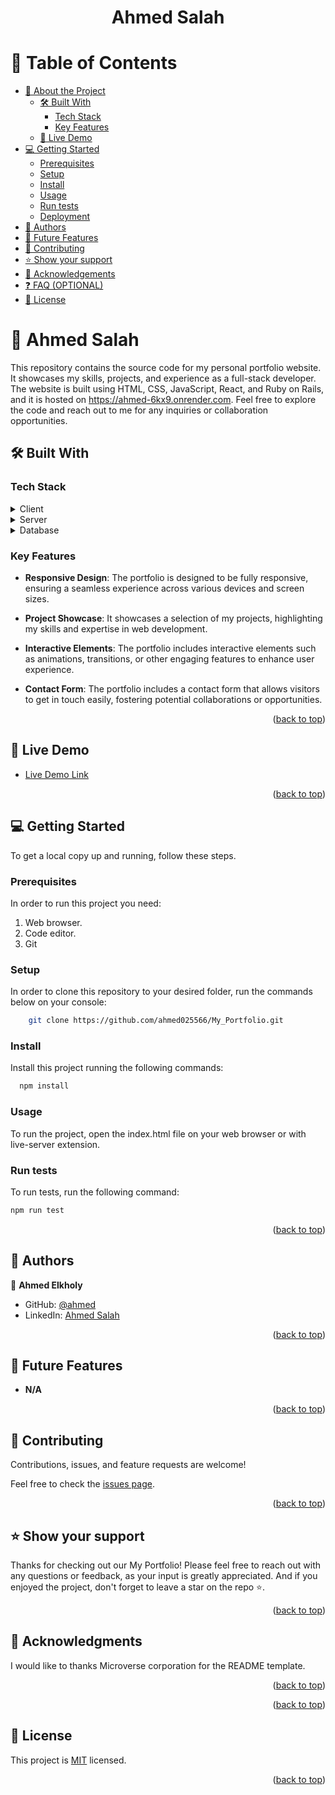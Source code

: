 <a name="readme-top"></a>

<div align="center">
  <h1><b>Ahmed Salah</b></h1>

</div>

<!-- TABLE OF CONTENTS -->

# 📗 Table of Contents

- [📖 About the Project](#about-project)
  - [🛠 Built With](#built-with)
    - [Tech Stack](#tech-stack)
    - [Key Features](#key-features)
  - [🚀 Live Demo](#live-demo)
- [💻 Getting Started](#getting-started)
  - [Prerequisites](#prerequisites)
  - [Setup](#setup)
  - [Install](#install)
  - [Usage](#usage)
  - [Run tests](#run-tests)
  - [Deployment](#deployment)
- [👥 Authors](#authors)
- [🔭 Future Features](#future-features)
- [🤝 Contributing](#contributing)
- [⭐️ Show your support](#support)
- [🙏 Acknowledgements](#acknowledgements)
- [❓ FAQ (OPTIONAL)](#faq)
- [📝 License](#license)


# 📖 Ahmed Salah <a name="about-project"></a>


This repository contains the source code for my personal portfolio website. It showcases my skills, projects, and experience as a full-stack developer. The website is built using HTML, CSS, JavaScript, React, and Ruby on Rails, and it is hosted on https://ahmed-6kx9.onrender.com. Feel free to explore the code and reach out to me for any inquiries or collaboration opportunities.



## 🛠 Built With <a name="built-with"></a>

### Tech Stack <a name="tech-stack"></a>


<details>
  <summary>Client</summary>
  <ul>
    <li><a href="https://reactjs.org/">React.js</a></li>
  </ul>
</details>

<details>
  <summary>Server</summary>
  <ul>
    <li><a href="https://rubyonrails.org/">Ruby on Rails</a></li>
  </ul>
</details>

<details>
<summary>Database</summary>
  <ul>
    <li><a href="https://www.postgresql.org/">PostgreSQL</a></li>
  </ul>
</details>


### Key Features <a name="key-features"></a>


- **Responsive Design**: The portfolio is designed to be fully responsive, ensuring a seamless experience across various devices and screen sizes.
- **Project Showcase**: It showcases a selection of my projects, highlighting my skills and expertise in web development.
- **Interactive Elements**: The portfolio includes interactive elements such as animations, transitions, or other engaging features to enhance user experience.

- **Contact Form**: The portfolio includes a contact form that allows visitors to get in touch easily, fostering potential collaborations or opportunities.

<p align="right">(<a href="#readme-top">back to top</a>)</p>


## 🚀 Live Demo <a name="live-demo"></a>


- [Live Demo Link](https://ahmed-6kx9.onrender.com)

<p align="right">(<a href="#readme-top">back to top</a>)</p>

<!-- GETTING STARTED -->

## 💻 Getting Started <a name="getting-started"></a>


To get a local copy up and running, follow these steps.


### Prerequisites

In order to run this project you need:

1. Web browser.
2. Code editor.
3. Git

### Setup

In order to clone this repository to your desired folder, run the commands below on your console:

```sh
    git clone https://github.com/ahmed025566/My_Portfolio.git
```

### Install

Install this project running the following commands:

```sh
  npm install
```

### Usage

To run the project, open the index.html file on your web browser or with live-server extension.

### Run tests

To run tests, run the following command:

```sh
npm run test
```

<p align="right">(<a href="#readme-top">back to top</a>)</p>


## 👥 Authors <a name="authors"></a>

👤 **Ahmed Elkholy**

- GitHub: [@ahmed](https://github.com/ahmed025566)
- LinkedIn: [Ahmed Salah](https://www.linkedin.com/in/ahmed-salah-elkholy/)

<p align="right">(<a href="#readme-top">back to top</a>)</p>


## 🔭 Future Features <a name="future-features"></a>

- **N/A**


<p align="right">(<a href="#readme-top">back to top</a>)</p>

<!-- CONTRIBUTING -->

## 🤝 Contributing <a name="contributing"></a>

Contributions, issues, and feature requests are welcome!

Feel free to check the [issues page](https://github.com/ahmed025566/My_Portfolio.git/issues/).

<p align="right">(<a href="#readme-top">back to top</a>)</p>

<!-- SUPPORT -->

## ⭐️ Show your support <a name="support"></a>

Thanks for checking out our My Portfolio! Please feel free to reach out with any questions or feedback, as your input is greatly appreciated. And if you enjoyed the project, don't forget to leave a star on the repo ⭐️.

<p align="right">(<a href="#readme-top">back to top</a>)</p>

<!-- ACKNOWLEDGEMENTS -->

## 🙏 Acknowledgments <a name="acknowledgements"></a>

I would like to thanks Microverse corporation for the README template.<p align="right">(<a href="#readme-top">back to top</a>)</p>

<p align="right">(<a href="#readme-top">back to top</a>)</p>



## 📝 License <a name="license"></a>

This project is [MIT](./LICENSE) licensed.


<p align="right">(<a href="#readme-top">back to top</a>)</p>